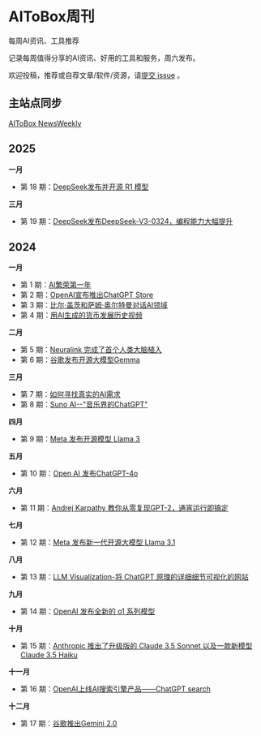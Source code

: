 # AIToBox周刊
每周AI资讯、工具推荐

记录每周值得分享的AI资讯、好用的工具和服务，周六发布。

欢迎投稿，推荐或自荐文章/软件/资源，请[提交 issue](https://github.com/aitobox/newsweekly/issues/new/choose) 。

## 主站点同步

[AIToBox NewsWeekly](https://aitobox.com/news/)

## 2025

**一月**

- 第 18 期：[DeepSeek发布并开源 R1 模型](docs/issue-018.md)

**三月**

- 第 19 期：[DeepSeek发布DeepSeek-V3-0324，编程能力大幅提升](docs/issue-019.md)

## 2024

**一月**

- 第 1 期：[AI繁荣第一年](docs/issue-001.md)
- 第 2 期：[OpenAI宣布推出ChatGPT Store](docs/issue-002.md)
- 第 3 期：[比尔·盖茨和萨姆·奥尔特曼对话AI领域](docs/issue-003.md)
- 第 4 期：[用AI生成的货币发展历史视频](docs/issue-004.md)

**二月**

- 第 5 期：[Neuralink 完成了首个人类大脑植入](docs/issue-005.md)
- 第 6 期：[谷歌发布开源大模型Gemma](docs/issue-006.md)

**三月**
- 第 7 期：[如何寻找真实的AI需求](docs/issue-007.md)
- 第 8 期：[Suno AI--"音乐界的ChatGPT"](docs/issue-008.md)

**四月**
- 第 9 期：[Meta 发布开源模型 Llama 3](docs/issue-009.md)

**五月**
- 第 10 期：[Open AI 发布ChatGPT-4o](docs/issue-010.md)

**六月**
- 第 11 期：[Andrej Karpathy 教你从零复现GPT-2，通宵运行即搞定](docs/issue-011.md)

**七月**  
- 第 12 期：[Meta 发布新一代开源大模型 Llama 3.1](docs/issue-012.md)

**八月**  
- 第 13 期：[LLM Visualization-将 ChatGPT 原理的详细细节可视化的网站](docs/issue-013.md)

**九月**  
- 第 14 期：[OpenAI 发布全新的 o1 系列模型](docs/issue-014.md)

**十月**  
- 第 15 期：[Anthropic 推出了升级版的 Claude 3.5 Sonnet 以及一款新模型 Claude 3.5 Haiku](docs/issue-015.md)

**十一月**  
- 第 16 期：[OpenAI上线AI搜索引擎产品——ChatGPT search](docs/issue-016.md)

**十二月**  
- 第 17 期：[谷歌推出Gemini 2.0](docs/issue-017.md)

